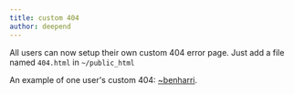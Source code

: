 ```yaml
---
title: custom 404
author: deepend
---
```


All users can now setup their own custom 404 error page.  Just add a file named `404.html` in `~/public_html`

An example of one user's custom 404: [~benharri](http://tilde.club/~benharri/not_here).


